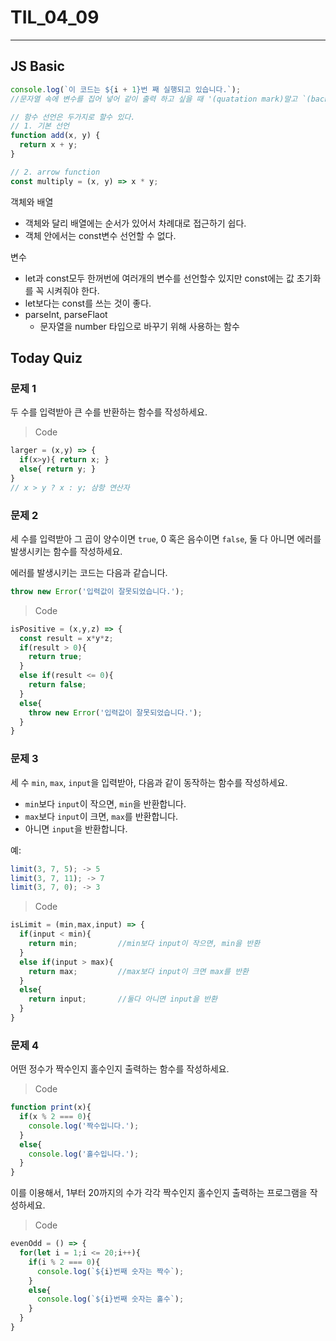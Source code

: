 # TIL_04_09

---

## JS Basic

```javascript
console.log(`이 코드는 ${i + 1}번 째 실행되고 있습니다.`);
//문자열 속에 변수를 집어 넣어 같이 출력 하고 싶을 때 '(quatation mark)말고 `(backtick)으로 묶자 
```



```javascript
// 함수 선언은 두가지로 할수 있다.
// 1. 기본 선언
function add(x, y) {
  return x + y;
}

// 2. arrow function
const multiply = (x, y) => x * y;
```

객체와 배열  
* 객체와 달리 배열에는 순서가 있어서 차례대로 접근하기 쉽다.
* 객체 안에서는 const변수 선언할 수 없다.


변수 

* let과 const모두 한꺼번에 여러개의 변수를 선언할수 있지만 const에는 값 초기화를 꼭 시켜줘야 한다.
* let보다는 const를 쓰는 것이 좋다.
* parseInt, parseFlaot
  * 문자열을 number 타입으로 바꾸기 위해 사용하는 함수


## Today Quiz

### 문제 1

두 수를 입력받아 큰 수를 반환하는 함수를 작성하세요.

> Code

```js
larger = (x,y) => {
  if(x>y){ return x; }
  else{ return y; }
}
// x > y ? x : y; 삼항 연산자
```



### 문제 2

세 수를 입력받아 그 곱이 양수이면 `true`, 0 혹은 음수이면 `false`, 둘 다 아니면 에러를 발생시키는 함수를 작성하세요.

에러를 발생시키는 코드는 다음과 같습니다.

```js
throw new Error('입력값이 잘못되었습니다.');
```

> Code

```js
isPositive = (x,y,z) => {
  const result = x*y*z;
  if(result > 0){ 
    return true; 
  }
  else if(result <= 0){
    return false;
  }
  else{ 
    throw new Error('입력값이 잘못되었습니다.'); 
  }
}
```



### 문제 3

세 수 `min`, `max`, `input`을 입력받아, 다음과 같이 동작하는 함수를 작성하세요.
- `min`보다 `input`이 작으면, `min`을 반환합니다.
- `max`보다 `input`이 크면, `max`를 반환합니다.
- 아니면 `input`을 반환합니다.

예:
```js
limit(3, 7, 5); -> 5
limit(3, 7, 11); -> 7
limit(3, 7, 0); -> 3
```

> Code
```js
isLimit = (min,max,input) => {
  if(input < min){
    return min;			//min보다 input이 작으면, min을 반환
  }
  else if(input > max){
    return max;			//max보다 input이 크면 max를 반환
  }
  else{
    return input;		//둘다 아니면 input을 반환
  }
}
```




### 문제 4

어떤 정수가 짝수인지 홀수인지 출력하는 함수를 작성하세요. 
> Code
```js
function print(x){
  if(x % 2 === 0){
    console.log('짝수입니다.');
  }
  else{
    console.log('홀수입니다.');
  }
}
```

이를 이용해서, 1부터 20까지의 수가 각각 짝수인지 홀수인지 출력하는 프로그램을 작성하세요.
> Code

```js
evenOdd = () => {
  for(let i = 1;i <= 20;i++){
    if(i % 2 === 0){
      console.log(`${i}번째 숫자는 짝수`);
    }
    else{
      console.log(`${i}번째 숫자는 홀수`);
    }
  }
}
```
